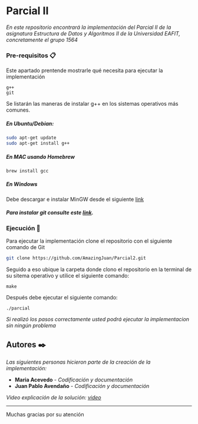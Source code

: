 # Parcial II

_En este repositorio encontrará la implementación del Parcial II de la asignatura Estructura de Datos y Algoritmos II de la Universidad EAFIT, concretamente el grupo 1564_

### Pre-requisitos 📋

Este apartado prentende mostrarle qué necesita para ejecutar la implementación

```
g++
git
```
Se listarán las maneras de instalar g++ en los sistemas operativos más comunes.

##### En Ubuntu/Debian:
```bash
sudo apt-get update
sudo apt-get install g++
```
##### En MAC usando Homebrew
```bash
brew install gcc
```
##### En Windows
Debe descargar e instalar MinGW desde el siguiente [link](https://www.mingw-w64.org/downloads/)

##### Para instalar git consulte este [link](https://git-scm.com/downloads).

### Ejecución 🔧

Para ejecutar la implementación clone el repositorio con el siguiente comando de Git

```bash
git clone https://github.com/AmazingJuan/Parcial2.git
```
Seguido a eso ubique la carpeta donde clono el repositorio en la terminal de su sitema operativo  y utilice el siguiente comando: 

```
make
```

Después debe ejecutar el siguiente comando: 

```
./parcial
```

_Si realizó los pasos correctamente usted podrá ejecutar la implementacion sin ningún problema_

## Autores ✒️

_Las siguientes personas hicieron parte de la creación de la implementación:_

* **Maria Acevedo** - *Codificación y documentación*
* **Juan Pablo Avendaño** - *Codificación y documentación*

_Video explicación de la solución: [video](https://youtu.be/5NYxdDYDnis)_

---
Muchas gracias por su atención